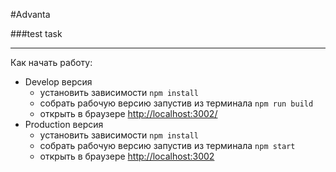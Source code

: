 #Advanta

###test task

***

Как начать работу:
- Develop версия 
    - установить зависимости `npm install`
    - собрать рабочую версию запустив из терминала `npm run build`
    - открыть в браузере [http://localhost:3002/](http://localhost:3002/)
- Production версия
    - установить зависимости `npm install`
    - собрать рабочую версию запустив из терминала `npm start`
    - открыть в браузере [http://localhost:3002](http://localhost:3002) 
    
